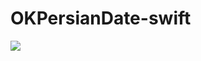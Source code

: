 # OKPersianDate-swift
![](https://raw.github.com/omidkh68/OKPersianDate-swift/master/OKPersianDate-swift/OKPersianDate.png)

